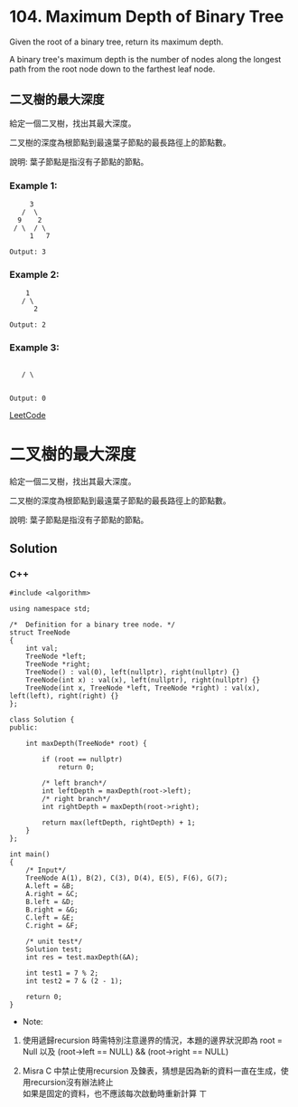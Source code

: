# 104. Maximum Depth of Binary Tree
Given the root of a binary tree, return its maximum depth.

A binary tree's maximum depth is the number of nodes along the longest path from the root node down to the farthest leaf node.

## 二叉樹的最大深度  
給定一個二叉樹，找出其最大深度。

二叉樹的深度為根節點到最遠葉子節點的最長路徑上的節點數。

說明: 葉子節點是指沒有子節點的節點。

### Example 1:
```
     3
   /  \
  9    2
 / \  / \
     1   7

Output: 3
```
### Example 2:
```
    1
   / \
      2

Output: 2
```
### Example 3:
```
    
   / \
      

Output: 0
```
[LeetCode](https://leetcode.com/problems/maximum-depth-of-binary-tree/)  


# 二叉樹的最大深度  
給定一個二叉樹，找出其最大深度。

二叉樹的深度為根節點到最遠葉子節點的最長路徑上的節點數。

說明: 葉子節點是指沒有子節點的節點。  

## Solution
### C++

```
#include <algorithm>

using namespace std;

/*  Definition for a binary tree node. */
struct TreeNode
{
    int val;
    TreeNode *left;
    TreeNode *right;
    TreeNode() : val(0), left(nullptr), right(nullptr) {}
    TreeNode(int x) : val(x), left(nullptr), right(nullptr) {}
    TreeNode(int x, TreeNode *left, TreeNode *right) : val(x), left(left), right(right) {}
};

class Solution {
public:

    int maxDepth(TreeNode* root) {

        if (root == nullptr)
            return 0;
        
        /* left branch*/
        int leftDepth = maxDepth(root->left);
        /* right branch*/
        int rightDepth = maxDepth(root->right);

        return max(leftDepth, rightDepth) + 1;
    }
};

int main()
{
    /* Input*/
    TreeNode A(1), B(2), C(3), D(4), E(5), F(6), G(7);
    A.left = &B;
    A.right = &C;
    B.left = &D;
    B.right = &G;
    C.left = &E;
    C.right = &F;

    /* unit test*/
    Solution test;
    int res = test.maxDepth(&A);

    int test1 = 7 % 2;
    int test2 = 7 & (2 - 1);

    return 0;
}
```

* Note:  

1. 使用遞歸recursion 時需特別注意邊界的情況，本題的邊界狀況即為  root = Null  以及 (root->left == NULL) && (root->right == NULL)

2. Misra C 中禁止使用recursion 及鍊表，猜想是因為新的資料一直在生成，使用recursion沒有辦法終止  
   如果是固定的資料，也不應該每次啟動時重新計算 
ㄒ